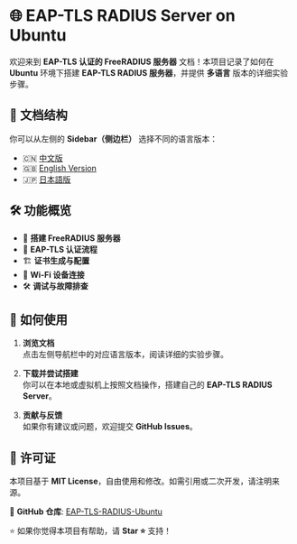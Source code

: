 # 🌐 EAP-TLS RADIUS Server on Ubuntu

欢迎来到 **EAP-TLS 认证的 FreeRADIUS 服务器** 文档！本项目记录了如何在 **Ubuntu** 环境下搭建 **EAP-TLS RADIUS 服务器**，并提供 **多语言** 版本的详细实验步骤。

## 📖 文档结构
你可以从左侧的 **Sidebar（侧边栏）** 选择不同的语言版本：
- 🇨🇳 [中文版](EAP-TLS-RADIUS-Ubuntu-Full.md)
- 🇬🇧 [English Version](EAP-TLS-RADIUS-Ubuntu-Full-en.md)
- 🇯🇵 [日本語版](EAP-TLS-RADIUS-Ubuntu-Full-ja.md)

## 🛠 功能概览
- 📡 **搭建 FreeRADIUS 服务器**
- 🔐 **EAP-TLS 认证流程**
- 🏗 **证书生成与配置**
- 📶 **Wi-Fi 设备连接**
- 🛠 **调试与故障排查**

## 🚀 如何使用
1. **浏览文档**  
   点击左侧导航栏中的对应语言版本，阅读详细的实验步骤。

2. **下载并尝试搭建**  
   你可以在本地或虚拟机上按照文档操作，搭建自己的 **EAP-TLS RADIUS Server**。

3. **贡献与反馈**  
   如果你有建议或问题，欢迎提交 **GitHub Issues**。

## 📜 许可证
本项目基于 **MIT License**，自由使用和修改。如需引用或二次开发，请注明来源。

📌 **GitHub 仓库**: [EAP-TLS-RADIUS-Ubuntu](https://github.com/yangxir)

⭐ 如果你觉得本项目有帮助，请 **Star ⭐** 支持！
